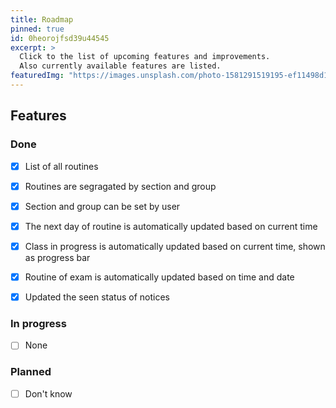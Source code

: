 ```yaml
---
title: Roadmap 
pinned: true
id: 0heorojfsd39u44545
excerpt: >
  Click to the list of upcoming features and improvements.
  Also currently available features are listed.
featuredImg: "https://images.unsplash.com/photo-1581291519195-ef11498d1cf2?ixlib=rb-1.2.1&ixid=MnwxMjA3fDB8MHxwaG90by1wYWdlfHx8fGVufDB8fHx8&auto=format&fit=crop&w=1470&q=80"
---
```

## Features

### Done

- [x] List of all routines
- [x] Routines are segragated by section and group
- [x] Section and group can be set by user
- [x] The next day of routine is automatically updated based on current time
- [x] Class in progress is automatically updated based on current time, shown as progress bar
- [x] Routine of exam is automatically updated based on time and date
- [x] Updated the seen status of notices
  

### In progress
- [ ] None
### Planned
- [ ] Don't know